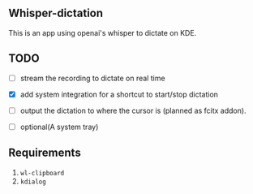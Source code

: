 ## Whisper-dictation

This is an app using openai's whisper to dictate on KDE.

## TODO

- [ ] stream the recording to dictate on real time
- [x] add system integration for a shortcut to start/stop dictation
- [ ] output the dictation to where the cursor is (planned as fcitx addon).
- [ ] optional(A system tray)


## Requirements

1. `wl-clipboard`
2. `kdialog`
